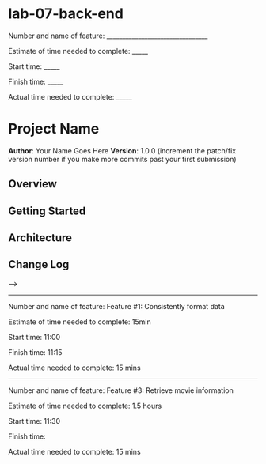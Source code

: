 # lab-07-back-end
Number and name of feature: ________________________________

Estimate of time needed to complete: _____

Start time: _____

Finish time: _____

Actual time needed to complete: _____
# Project Name

**Author**: Your Name Goes Here
**Version**: 1.0.0 (increment the patch/fix version number if you make more commits past your first submission)

## Overview
<!-- Provide a high level overview of what this application is and why you are building it, beyond the fact that it's an assignment for this class. (i.e. What's your problem domain?) -->

## Getting Started
<!-- What are the steps that a user must take in order to build this app on their own machine and get it running? -->

## Architecture
<!-- Provide a detailed description of the application design. What technologies (languages, libraries, etc) you're using, and any other relevant design information. -->

## Change Log
<!-- Use this area to document the iterative changes made to your application as each feature is successfully implemented. Use time stamps. Here's an examples:

01-01-2001 4:59pm - Application now has a fully-functional express server, with a GET route for the location resource.

## Credits and Collaborations
<!-- Give credit (and a link) to other people or resources that helped you build this application. -->
-->

------------
Number and name of feature: Feature #1: Consistently format data

Estimate of time needed to complete: 15min

Start time: 11:00

Finish time: 11:15

Actual time needed to complete: 15 mins

------------
Number and name of feature: Feature #3: Retrieve movie information

Estimate of time needed to complete: 1.5 hours

Start time: 11:30

Finish time: 

Actual time needed to complete: 15 mins